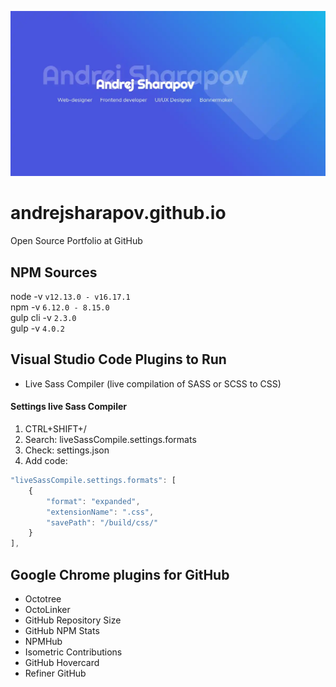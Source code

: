 ![GitHub Open Source Portfolio by Andrej Sharapov](https://github.com/andrejsharapov/vuejs-app/blob/master/share.png?raw=true)

# andrejsharapov.github.io

Open Source Portfolio at GitHub

## NPM Sources

node -v `v12.13.0 - v16.17.1`  
npm -v `6.12.0 - 8.15.0`  
gulp cli -v `2.3.0`  
gulp -v `4.0.2`

## Visual Studio Code Plugins to Run

+ Live Sass Compiler (live compilation of SASS or SCSS to CSS)

#### Settings live Sass Compiler

1. CTRL+SHIFT+/
2. Search: liveSassCompile.settings.formats
3. Check: settings.json
4. Add code:

```js
"liveSassCompile.settings.formats": [
    {
        "format": "expanded",
        "extensionName": ".css",
        "savePath": "/build/css/"
    }
],
```

## Google Chrome plugins for GitHub

+ Octotree
+ OctoLinker
+ GitHub Repository Size
+ GitHub NPM Stats
+ NPMHub
+ Isometric Contributions
+ GitHub Hovercard
+ Refiner GitHub
